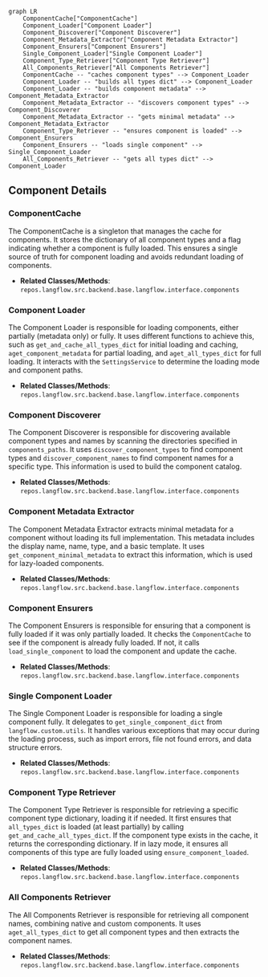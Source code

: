 ```mermaid
graph LR
    ComponentCache["ComponentCache"]
    Component_Loader["Component Loader"]
    Component_Discoverer["Component Discoverer"]
    Component_Metadata_Extractor["Component Metadata Extractor"]
    Component_Ensurers["Component Ensurers"]
    Single_Component_Loader["Single Component Loader"]
    Component_Type_Retriever["Component Type Retriever"]
    All_Components_Retriever["All Components Retriever"]
    ComponentCache -- "caches component types" --> Component_Loader
    Component_Loader -- "builds all types dict" --> Component_Loader
    Component_Loader -- "builds component metadata" --> Component_Metadata_Extractor
    Component_Metadata_Extractor -- "discovers component types" --> Component_Discoverer
    Component_Metadata_Extractor -- "gets minimal metadata" --> Component_Metadata_Extractor
    Component_Type_Retriever -- "ensures component is loaded" --> Component_Ensurers
    Component_Ensurers -- "loads single component" --> Single_Component_Loader
    All_Components_Retriever -- "gets all types dict" --> Component_Loader
```

## Component Details

### ComponentCache
The ComponentCache is a singleton that manages the cache for components. It stores the dictionary of all component types and a flag indicating whether a component is fully loaded. This ensures a single source of truth for component loading and avoids redundant loading of components.
- **Related Classes/Methods**: `repos.langflow.src.backend.base.langflow.interface.components`

### Component Loader
The Component Loader is responsible for loading components, either partially (metadata only) or fully. It uses different functions to achieve this, such as `get_and_cache_all_types_dict` for initial loading and caching, `aget_component_metadata` for partial loading, and `aget_all_types_dict` for full loading. It interacts with the `SettingsService` to determine the loading mode and component paths.
- **Related Classes/Methods**: `repos.langflow.src.backend.base.langflow.interface.components`

### Component Discoverer
The Component Discoverer is responsible for discovering available component types and names by scanning the directories specified in `components_paths`. It uses `discover_component_types` to find component types and `discover_component_names` to find component names for a specific type. This information is used to build the component catalog.
- **Related Classes/Methods**: `repos.langflow.src.backend.base.langflow.interface.components`

### Component Metadata Extractor
The Component Metadata Extractor extracts minimal metadata for a component without loading its full implementation. This metadata includes the display name, name, type, and a basic template. It uses `get_component_minimal_metadata` to extract this information, which is used for lazy-loaded components.
- **Related Classes/Methods**: `repos.langflow.src.backend.base.langflow.interface.components`

### Component Ensurers
The Component Ensurers is responsible for ensuring that a component is fully loaded if it was only partially loaded. It checks the `ComponentCache` to see if the component is already fully loaded. If not, it calls `load_single_component` to load the component and update the cache.
- **Related Classes/Methods**: `repos.langflow.src.backend.base.langflow.interface.components`

### Single Component Loader
The Single Component Loader is responsible for loading a single component fully. It delegates to `get_single_component_dict` from `langflow.custom.utils`. It handles various exceptions that may occur during the loading process, such as import errors, file not found errors, and data structure errors.
- **Related Classes/Methods**: `repos.langflow.src.backend.base.langflow.interface.components`

### Component Type Retriever
The Component Type Retriever is responsible for retrieving a specific component type dictionary, loading it if needed. It first ensures that `all_types_dict` is loaded (at least partially) by calling `get_and_cache_all_types_dict`. If the component type exists in the cache, it returns the corresponding dictionary. If in lazy mode, it ensures all components of this type are fully loaded using `ensure_component_loaded`.
- **Related Classes/Methods**: `repos.langflow.src.backend.base.langflow.interface.components`

### All Components Retriever
The All Components Retriever is responsible for retrieving all component names, combining native and custom components. It uses `aget_all_types_dict` to get all component types and then extracts the component names.
- **Related Classes/Methods**: `repos.langflow.src.backend.base.langflow.interface.components`
